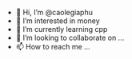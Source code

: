 - 👋 Hi, I’m @caolegiaphu
- 👀 I’m interested in money
- 🌱 I’m currently learning cpp
- 💞️ I’m looking to collaborate on ...
- 📫 How to reach me ...

<!---
boideptraihcmus/boideptraihcmus is a ✨ special ✨ repository because its `README.md` (this file) appears on your GitHub profile.
You can click the Preview link to take a look at your changes.
--->
